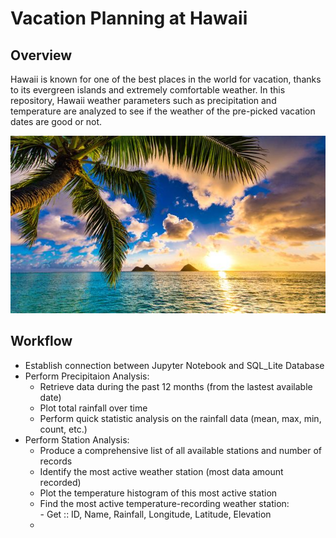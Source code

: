# Vacation Planning at Hawaii
## Overview
Hawaii is known for one of the best places in the world for vacation, thanks to its evergreen islands and extremely comfortable weather. In this repository, Hawaii weather parameters such as precipitation and temperature are analyzed to see if the weather of the pre-picked vacation dates are good or not.
  
![Hawaii Image - Henry Le](/Images/Hawaii.jpg)
  
## Workflow  
* Establish connection between Jupyter Notebook and SQL_Lite Database  
* Perform Precipitaion Analysis:  
    - Retrieve data during the past 12 months (from the lastest available date)  
    - Plot total rainfall over time  
    - Perform quick statistic analysis on the rainfall data (mean, max, min, count, etc.)
 * Perform Station Analysis:  
    - Produce a comprehensive list of all available stations and number of records  
    - Identify the most active weather station (most data amount recorded)  
    - Plot the temperature histogram of this most active station
    - Find the most active temperature-recording weather station:  
          - Get :: ID, Name, Rainfall, Longitude, Latitude, Elevation  
    - 
